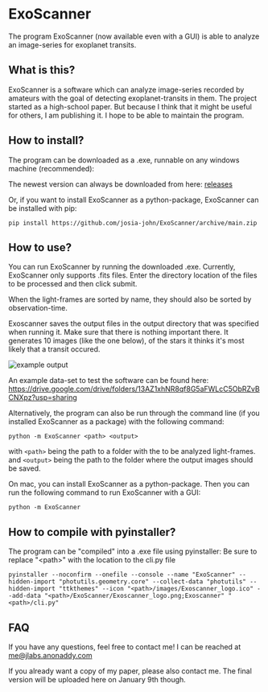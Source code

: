 # ExoScanner
The program ExoScanner (now available even with a GUI) is able to analyze an image-series for exoplanet transits.

## What is this?
ExoScanner is a software which can analyze image-series recorded by amateurs
with the goal of detecting exoplanet-transits in them. The project started as
a high-school paper. But because I think that it might be useful for others,
I am publishing it. I hope to be able to maintain the program.

## How to install?

The program can be downloaded as a .exe, runnable on any windows machine (recommended):

The newest version can always be downloaded from here: [releases](https://github.com/josia-john/ExoScanner/releases)

Or, if you want to install ExoScanner as a python-package, ExoScanner can be installed with pip:
```
pip install https://github.com/josia-john/ExoScanner/archive/main.zip
```

## How to use?
You can run ExoScanner by running the downloaded .exe. Currently, ExoScanner only
supports .fits files. Enter the directory location of the files 
to be processed and then click submit. 

When the light-frames are sorted by name, they should also be sorted by observation-time.

Exoscanner saves the output files in the output directory that was specified when running it.
Make sure that there is nothing important there. It generates 10 images (like the one below), of the stars it thinks
it's most likely that a transit occured.

![example output](images/exampleOutput.png)

An example data-set to test the software can be found here: 
https://drive.google.com/drive/folders/13AZ1xhNR8qf8G5aFWLcC5ObRZvBCNXpz?usp=sharing

Alternatively, the program can also be run through the command line (if you
installed ExoScanner as a package) with the following command:
```
python -m ExoScanner <path> <output>
```
with `<path>` being the path to a folder with the to be analyzed light-frames.
and `<output>` being the path to the folder where the output images should be
saved.

On mac, you can install ExoScanner as a python-package. Then you can run the following command to
run ExoScanner with a GUI:

```
python -m ExoScanner
```

## How to compile with pyinstaller?
The program can be "compiled" into a .exe file using pyinstaller: Be sure to replace "\<path>\" with the location to the cli.py file
```
pyinstaller --noconfirm --onefile --console --name "ExoScanner" --hidden-import "photutils.geometry.core" --collect-data "photutils" --hidden-import "ttkthemes" --icon "<path>/images/Exoscanner_logo.ico" --add-data "<path>/ExoScanner/Exoscanner_logo.png;Exoscanner" "<path>/cli.py"
```

## FAQ
If you have any questions, feel free to contact me! I can be reached at [me@jlabs.anonaddy.com](mailto:me@jlabs.anonaddy.com)

If you already want a copy of my paper, please also contact me. The final version
will be uploaded here on January 9th though.
